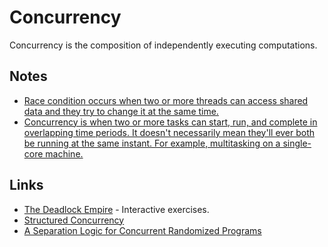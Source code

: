 # Concurrency

Concurrency is the composition of independently executing computations.

## Notes

* [Race condition occurs when two or more threads can access shared data and they try to change it at the same time.](https://stackoverflow.com/questions/34510/what-is-a-race-condition/34550#34550)
* [Concurrency is when two or more tasks can start, run, and complete in overlapping time periods. It doesn't necessarily mean they'll ever both be running at the same instant. For example, multitasking on a single-core machine.](https://stackoverflow.com/questions/1050222/what-is-the-difference-between-concurrency-and-parallelism)

## Links

* [The Deadlock Empire](https://deadlockempire.github.io/) - Interactive exercises.
* [Structured Concurrency](http://250bpm.com/blog:137)
* [A Separation Logic for Concurrent Randomized Programs](http://www.cs.cmu.edu/~rwh/papers/prob-conc/paper.pdf)


